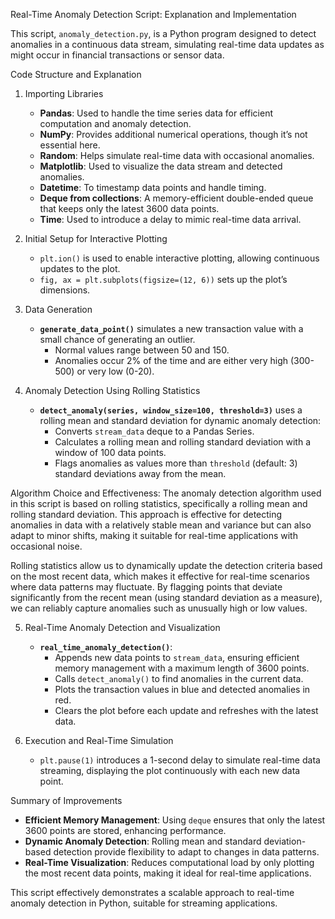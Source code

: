 
Real-Time Anomaly Detection Script: Explanation and Implementation

This script, `anomaly_detection.py`, is a Python program designed to detect anomalies in a continuous data stream, 
simulating real-time data updates as might occur in financial transactions or sensor data.

Code Structure and Explanation

1. Importing Libraries
   - **Pandas**: Used to handle the time series data for efficient computation and anomaly detection.
   - **NumPy**: Provides additional numerical operations, though it’s not essential here.
   - **Random**: Helps simulate real-time data with occasional anomalies.
   - **Matplotlib**: Used to visualize the data stream and detected anomalies.
   - **Datetime**: To timestamp data points and handle timing.
   - **Deque from collections**: A memory-efficient double-ended queue that keeps only the latest 3600 data points.
   - **Time**: Used to introduce a delay to mimic real-time data arrival.

2. Initial Setup for Interactive Plotting
   - `plt.ion()` is used to enable interactive plotting, allowing continuous updates to the plot.
   - `fig, ax = plt.subplots(figsize=(12, 6))` sets up the plot’s dimensions.

3. Data Generation
   - **`generate_data_point()`** simulates a new transaction value with a small chance of generating an outlier.
     - Normal values range between 50 and 150.
     - Anomalies occur 2% of the time and are either very high (300-500) or very low (0-20).

4. Anomaly Detection Using Rolling Statistics
   - **`detect_anomaly(series, window_size=100, threshold=3)`** uses a rolling mean and standard deviation for dynamic anomaly detection:
     - Converts `stream_data` deque to a Pandas Series.
     - Calculates a rolling mean and rolling standard deviation with a window of 100 data points.
     - Flags anomalies as values more than `threshold` (default: 3) standard deviations away from the mean.

Algorithm Choice and Effectiveness:
   The anomaly detection algorithm used in this script is based on rolling statistics, specifically a rolling mean and rolling standard deviation. 
   This approach is effective for detecting anomalies in data with a relatively stable mean and variance but can also adapt to minor shifts, making it suitable for real-time applications with occasional noise.
   
   Rolling statistics allow us to dynamically update the detection criteria based on the most recent data, which makes it effective for real-time scenarios where data patterns may fluctuate. 
   By flagging points that deviate significantly from the recent mean (using standard deviation as a measure), we can reliably capture anomalies such as unusually high or low values.
   
5. Real-Time Anomaly Detection and Visualization
   - **`real_time_anomaly_detection()`**:
     - Appends new data points to `stream_data`, ensuring efficient memory management with a maximum length of 3600 points.
     - Calls `detect_anomaly()` to find anomalies in the current data.
     - Plots the transaction values in blue and detected anomalies in red.
     - Clears the plot before each update and refreshes with the latest data.

6. Execution and Real-Time Simulation
   - `plt.pause(1)` introduces a 1-second delay to simulate real-time data streaming, displaying the plot continuously with each new data point.

Summary of Improvements
   - **Efficient Memory Management**: Using `deque` ensures that only the latest 3600 points are stored, enhancing performance.
   - **Dynamic Anomaly Detection**: Rolling mean and standard deviation-based detection provide flexibility to adapt to changes in data patterns.
   - **Real-Time Visualization**: Reduces computational load by only plotting the most recent data points, making it ideal for real-time applications.

This script effectively demonstrates a scalable approach to real-time anomaly detection in Python, suitable for streaming applications.
